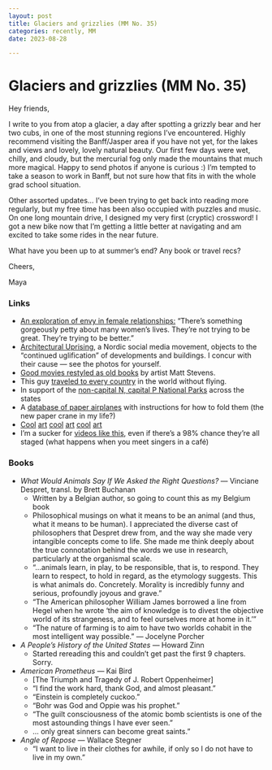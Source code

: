 ```yaml
---
layout: post
title: Glaciers and grizzlies (MM No. 35)
categories: recently, MM
date: 2023-08-28

---
```


# Glaciers and grizzlies (MM No. 35)

Hey friends,

I write to you from atop a glacier, a day after spotting a grizzly bear and her two cubs, in one of the most stunning regions I’ve encountered. Highly recommend visiting the Banff/Jasper area if you have not yet, for the lakes and views and lovely, lovely natural beauty. Our first few days were wet, chilly, and cloudy, but the mercurial fog only made the mountains that much more magical. Happy to send photos if anyone is curious :) I’m tempted to take a season to work in Banff, but not sure how that fits in with the whole grad school situation.  

Other assorted updates… I’ve been trying to get back into reading more regularly, but my free time has been also occupied with puzzles and music. On one long mountain drive, I designed my very first (cryptic) crossword! I got a new bike now that I’m getting a little better at navigating and am excited to take some rides in the near future. 

What have you been up to at summer’s end? Any book or travel recs?

Cheers,

Maya

### Links

- [An exploration of envy in female relationships:](https://thepointmag.com/examined-life/my-beautiful-friend/) “There’s something gorgeously petty about many women’s lives. They’re not trying to be great. They’re trying to be better.”
- [Architectural Uprising](https://www.bloomberg.com/news/features/2023-08-01/a-scandinavian-uprising-against-modern-architecture?utm_source=substack&utm_medium=email), a Nordic social media movement, objects to the “continued uglification” of developments and buildings. I concur with their cause — see the photos for yourself.
- [Good movies restyled as old books](https://www.thisiscolossal.com/2023/08/matt-stevens-good-movies-as-old-books/?utm_source=newsletter&utm_medium=email&utm_term=Wed+Aug+09+2023&utm_campaign=Excess+of+Desire) by artist Matt Stevens.
- This guy [traveled to every country](https://www.washingtonpost.com/nation/2023/08/07/visit-every-country-without-flying/) in the world without flying.
- In support of the [non-capital N, capital P National Parks](https://slate.com/business/2023/08/national-park-passport-zion-acadia-crowded.html) across the states
- A [database of paper airplanes](https://www.foldnfly.com/) with instructions for how to fold them (the new paper crane in my life?)
- [Cool](https://www.thisiscolossal.com/2022/08/tanya-p-johnson-wisdom-engines/?utm_source=newsletter&utm_medium=email&utm_term=Wed+Aug+09+2023&utm_campaign=My+New+Old+Chair) [art](https://www.thisiscolossal.com/2023/08/tatiane-freitas-my-new-old-series/?utm_source=newsletter&utm_medium=email&utm_term=Wed+Aug+09+2023&utm_campaign=My+New+Old+Chair) [cool](https://www.thisiscolossal.com/2021/08/tomohiro-okazaki-matches/?utm_source=newsletter&utm_medium=email&utm_term=Sat+Aug+12+2023&utm_campaign=Strike+a+Sweet+Note) [art](https://x.com/gunsnrosesgirl3/status/1691069258359296001?s=46&t=LYNP3JTIYN2GNmFO8xOhpQ) [cool](https://www.instagram.com/huntzhuntz) [art](https://www.thisiscolossal.com/2023/08/baptiste-debombourg-glass/?utm_source=newsletter&utm_medium=email&utm_term=Fri+Aug+18+2023&utm_campaign=For+the+Love+of+Dog)
- I’m a sucker for [videos like this](https://www.tiktok.com/@emiliopiano/video/7264252795786726689), even if there’s a 98% chance they’re all staged (what happens when you meet singers in a café)

### Books

- *What Would Animals Say If We Asked the Right Questions?* — Vinciane Despret, transl. by Brett Buchanan
    - Written by a Belgian author, so going to count this as my Belgium book
    - Philosophical musings on what it means to be an animal (and thus, what it means to be human). I appreciated the diverse cast of philosophers that Despret drew from, and the way she made very intangible concepts come to life. She made me think deeply about the true connotation behind the words we use in research, particularly at the organismal scale.
    - “…animals learn, in play, to be responsible, that is, to respond. They learn to respect, to hold in regard, as the etymology suggests. This is what animals do. Concretely. Morality is incredibly funny and serious, profoundly joyous and grave.”
    - “The American philosopher William James borrowed a line from Hegel when he wrote ‘the aim of knowledge is to divest the objective world of its strangeness, and to feel ourselves more at home in it.’”
    - “The nature of farming is to aim to have two worlds cohabit in the most intelligent way possible.” — Jocelyne Porcher
- *A People’s History of the United States* — Howard Zinn
    - Started rereading this and couldn’t get past the first 9 chapters. Sorry.
- *American Prometheus* — Kai Bird
    - [The Triumph and Tragedy of J. Robert Oppenheimer]
    - “I find the work hard, thank God, and almost pleasant.”
    - “Einstein is completely cuckoo.”
    - “Bohr was God and Oppie was his prophet.”
    - “The guilt consciousness of the atomic bomb scientists is one of the most astounding things I have ever seen.”
    - … only great sinners can become great saints.”
- *Angle of Repose* — Wallace Stegner
    - “I want to live in their clothes for awhile, if only so I do not have to live in my own.”
